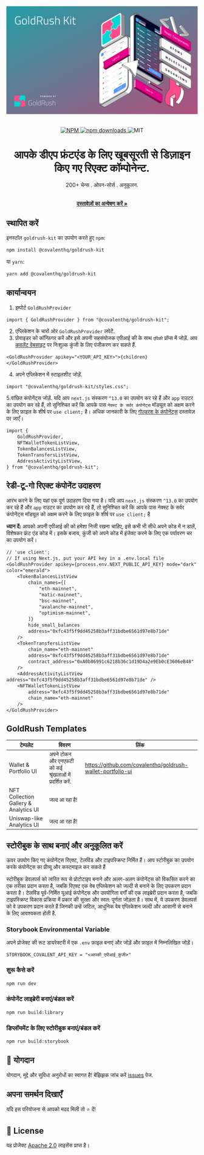 <div align="center">
  <a href="https://www.covalenthq.com/products/goldrush/" target="_blank">
    <img alt="GoldRush Kit Logo" src="https://raw.githubusercontent.com/covalenthq/goldrush-kit/main/src/static/grk-kit-banner.png" style="max-width: 100%;"/>
  </a>
</div>

<br/>

<p align="center">
  <a href="https://www.npmjs.com/package/@covalenthq/goldrush-kit">
    <img src="https://img.shields.io/npm/v/@covalenthq/goldrush-kit" alt="NPM">
  </a>
  <a href="https://www.npmjs.com/package/@covalenthq/goldrush-kit">
    <img src="https://img.shields.io/npm/dm/@covalenthq/goldrush-kit" alt="npm downloads">
  </a>
  <img src="https://img.shields.io/github/license/covalenthq/goldrush-kit" alt="MIT">
</p>

<h1 align="center">आपके डीएप फ्रंटएंड के लिए खूबसूरती से डिज़ाइन किए गए रिएक्ट कॉम्पोनेन्ट.</h1>

<div align="center">
200+ चेन्स . ओपन-सोर्स  . अनुकूलन.
</div>
  <p align="center">
    <br />
    <a href="https://www.covalenthq.com/docs/unified-api/goldrush/kit/gold-rush-provider/" rel="dofollow"><strong>दस्तावेज़ों का अन्वेषण करें »</strong></a>
    <br />
</p>

## स्थापित करें

इनस्टॉल `goldrush-kit` का उपयोग करते हुए `npm`:

```bash
npm install @covalenthq/goldrush-kit
```

या `yarn`:

```bash
yarn add @covalenthq/goldrush-kit
```

## कार्यान्वयन

1. इम्पोर्ट `GoldRushProvider`

```tsx
import { GoldRushProvider } from "@covalenthq/goldrush-kit";
```

2. एप्लिकेशन के चारों ओर `GoldRushProvider` लपेटें.
3. प्रोवाइडर को कॉन्फ़िगर करें और इसे अपनी सहसंयोजक एपीआई की के साथ `एपिकी` प्रॉप्स में जोड़ें. आप [कवलेंट वेबसाइट](https://www.covalenthq.com) पर निःशुल्क कुंजी के लिए पंजीकरण कर सकते हैं.

```tsx
<GoldRushProvider apikey="<YOUR_API_KEY>">{children}</GoldRushProvider>
```

4. अपने एप्लिकेशन में स्टाइलशीट जोड़ें.

```tsx
import "@covalenthq/goldrush-kit/styles.css";
```
5.वांछित कंपोनेंट्स जोड़ें. यदि आप `next.js` संस्करण `^13.0` का उपयोग कर रहे हैं और `app` राउटर का उपयोग कर रहे हैं, तो सुनिश्चित करें कि आपके पास `नेक्स्ट के सर्वर कंपोनेंट्स` मॉड्यूल को अक्षम करने के लिए फ़ाइल के शीर्ष पर `use client;` है। अधिक जानकारी के लिए [गोल्डरश के कंपोनेंट्स](https://www.covalenthq.com/docs/unified-api/goldrush/kit/gold-rush-provider/) दस्तावेज़ पर जाएँ।


```tsx
import {
    GoldRushProvider,
    NFTWalletTokenListView,
    TokenBalancesListView,
    TokenTransfersListView,
    AddressActivityListView,
} from "@covalenthq/goldrush-kit";
```

## रेडी-टू-गो रिएक्ट कंपोनेंट उदाहरण

आरंभ करने के लिए यहां एक पूर्ण उदाहरण दिया गया है। यदि आप `next.js` संस्करण `^13.0` का उपयोग कर रहे हैं और `app` राउटर का उपयोग कर रहे हैं, तो सुनिश्चित करें कि आपके पास नेक्स्ट के सर्वर कंपोनेंट्स मॉड्यूल को अक्षम करने के लिए फ़ाइल के शीर्ष पर `use client;` है

**ध्यान दें:** आपको अपनी एपीआई की को हमेशा निजी रखना चाहिए, इसे कभी भी सीधे अपने कोड में न डालें, विशेषकर फ्रंट एंड कोड में। इसके बजाय, कुंजी को अपने कोड में इंजेक्ट करने के लिए एक पर्यावरण चर का उपयोग करें।

```tsx
// 'use client'; 
// If using Next.js, put your API key in a .env.local file
<GoldRushProvider apikey={process.env.NEXT_PUBLIC_API_KEY} mode="dark" color="emerald">
    <TokenBalancesListView
        chain_names={[
            "eth-mainnet",
            "matic-mainnet",
            "bsc-mainnet",
            "avalanche-mainnet",
            "optimism-mainnet",
        ]}
        hide_small_balances
        address="0xfc43f5f9dd45258b3aff31bdbe6561d97e8b71de"
    />
    <TokenTransfersListView
        chain_name="eth-mainnet"
        address="0xfc43f5f9dd45258b3aff31bdbe6561d97e8b71de"
        contract_address="0xA0b86991c6218b36c1d19D4a2e9Eb0cE3606eB48"
    />
    <AddressActivityListView address="0xfc43f5f9dd45258b3aff31bdbe6561d97e8b71de" />
    <NFTWalletTokenListView
        address="0xfc43f5f9dd45258b3aff31bdbe6561d97e8b71de"
        chain_name="eth-mainnet"
    />
</GoldRushProvider>
```

## GoldRush Templates

|टेम्पलेट|विवरण|लिंक |
|---|---|---|
|Wallet & Portfolio UI|अपने टोकन और एनएफटी को कई श्रृंखलाओं में प्रदर्शित करें.|https://github.com/covalenthq/goldrush-wallet-portfolio-ui|
|NFT Collection Gallery & Analytics UI|जल्द आ रहा है!||
|Uniswap-like Analytics UI|जल्द आ रहा है!||


## स्टोरीबुक के साथ बनाएं और अनुकूलित करें

ऊपर उपयोग किए गए कंपोनेंट्स रिएक्ट, टेलविंड और टाइपस्क्रिप्ट निर्मित हैं। आप स्टोरीबुक का उपयोग करके कंपोनेंट्स का प्रीव्यू और कस्टमाइज़ कर सकते हैं

स्टोरीबुक डेवलपर्स को त्वरित रूप से प्रोटोटाइप बनाने और अलग-अलग कंपोनेंट्स को विकसित करने का एक तरीका प्रदान करता है, जबकि रिएक्ट एक वेब एप्लिकेशन को जल्दी से बनाने के लिए उपकरण प्रदान करता है। टेलविंड पूर्व-निर्मित यूआई कंपोनेंट्स और उपयोगिता वर्गों की एक लाइब्रेरी प्रदान करता है, जबकि टाइपस्क्रिप्ट विकास प्रक्रिया में प्रकार की सुरक्षा और स्वत: पूर्णता जोड़ता है। साथ में, ये उपकरण डेवलपर्स को वे उपकरण प्रदान करते हैं जिनकी उन्हें जटिल, आधुनिक वेब एप्लिकेशन जल्दी और आसानी से बनाने के लिए आवश्यकता होती है.

### Storybook Environmental Variable

अपने प्रोजेक्ट की रूट डायरेक्टरी में एक `.env` फ़ाइल बनाएं और जोड़ें और फ़ाइल में निम्नलिखित जोड़ें।

```
STORYBOOK_COVALENT_API_KEY = "<आपकी_एपीआई_कुंजी>"
```

### शुरू कैसे करें

```bash
npm run dev
```

### कंपोनेंट लाइब्रेरी बनाएं/बंडल करें

```bash
npm run build:library
```

### डिप्लॉयमेंट के लिए स्टोरीबुक बनाएं/बंडल करें

```bash
npm run build:storybook
```

## 🤝 योगदान

योगदान, मुद्दे और सुविधा अनुरोधों का स्वागत है!
बेझिझक जांच करें <a href="https://github.com/covalenthq/goldrush-kit/issues">issues</a> पेज.

## अपना समर्थन दिखाएँ

यदि इस परियोजना से आपको मदद मिली तो ⭐️ दें!



## 📝 License

यह प्रोजेक्ट <a href="https://github.com/covalenthq/goldrush-kit/blob/main/LICENSE">Apache 2.0</a> लाइसेंस प्राप्त है।

